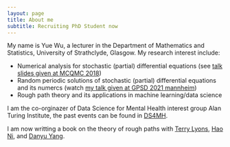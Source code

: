 ```yaml
---
layout: page
title: About me
subtitle: Recruiting PhD Student now
---
```


My name is Yue Wu, a lecturer in the Department of Mathematics and Statistics, University of Strathclyde, Glasgow. My research interest include:

- Numerical analysis for stochastic (partial) differential equations (see [talk slides given at MCQMC 2018](http://mcqmc2018.inria.fr/wp-content/uploads/2018/07/MCQMCTalkWU.pdf))
- Random periodic solutions of stochastic (partial) differential equations and its numercs (watch [my talk given at GPSD 2021 mannheim](https://www.youtube.com/watch?v=BuWu-p2DFn8&t=1s))
- Rough path theory and its applications in machine learning/data science 

I am the co-orginazer of Data Science for Mental Health interest group Alan Turing Institute, the past events can be found in [DS4MH](https://turing-ds4mh.github.io/).

I am now writting a book on the theory of rough paths with [Terry Lyons](https://www.maths.ox.ac.uk/people/terry.lyons), [Hao Ni](https://iris.ucl.ac.uk/iris/browse/profile?upi=HNIXX56), and [Danyu Yang](https://scholar.google.com/citations?hl=en&user=p_0YU4cAAAAJ&view_op=list_works&alert_preview_top_rm=2&sortby=pubdate). 



